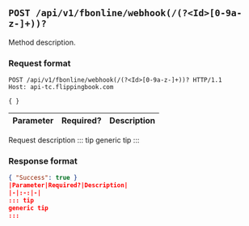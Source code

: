 ## `POST /api/v1/fbonline/webhook(/(?<Id>[0-9a-z-]+))?`
Method description.
### Request format
```http request
POST /api/v1/fbonline/webhook(/(?<Id>[0-9a-z-]+))? HTTP/1.1
Host: api-tc.flippingbook.com

{ }
```
|Parameter|Required?|Description|
|-|:-:|-|
Request description
::: tip
generic tip
:::
### Response format
```json
{ "Success": true }
|Parameter|Required?|Description|
|-|:-:|-|
::: tip
generic tip
:::

